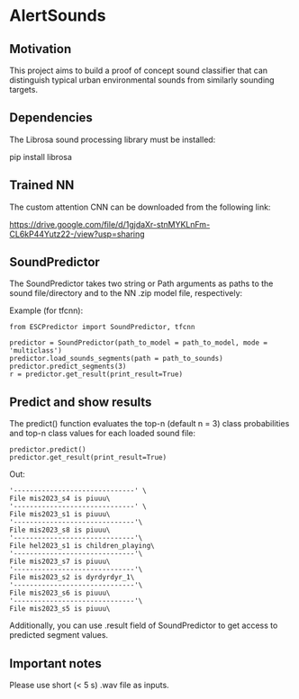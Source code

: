 # AlertSounds

## Motivation
This project aims to build a proof of concept sound classifier that can distinguish typical urban environmental sounds from similarly sounding targets.

## Dependencies

The Librosa sound processing library must be installed:

pip install librosa

## Trained NN

The custom attention CNN can be downloaded from the following link:

https://drive.google.com/file/d/1gjdaXr-stnMYKLnFm-CL6kP44Yutz22-/view?usp=sharing

## SoundPredictor

The SoundPredictor takes two string or Path arguments as paths to the sound file/directory and to the NN .zip model file, respectively:

Example (for tfcnn):
```
from ESCPredictor import SoundPredictor, tfcnn

predictor = SoundPredictor(path_to_model = path_to_model, mode = 'multiclass')
predictor.load_sounds_segments(path = path_to_sounds)
predictor.predict_segments(3)
r = predictor.get_result(print_result=True)

```

## Predict and show results

The predict() function evaluates the top-n (default n = 3) class probabilities and top-n class values for each loaded sound file:

```
predictor.predict()
predictor.get_result(print_result=True)
```

Out:
```
'------------------------------' \
File mis2023_s4 is piuuu\
'------------------------------' \
File mis2023_s1 is piuuu\
'------------------------------'\
File mis2023_s8 is piuuu\
'------------------------------'\
File hel2023_s1 is children_playing\
'------------------------------'\
File mis2023_s7 is piuuu\
'------------------------------'\
File mis2023_s2 is dyrdyrdyr_1\
'------------------------------'\
File mis2023_s6 is piuuu\
'------------------------------'\
File mis2023_s5 is piuuu\

```

Additionally, you can use .result field of SoundPredictor to get access to predicted segment values.  

## Important notes

Please use short (< 5 s) .wav file as inputs.
